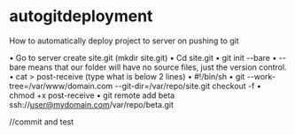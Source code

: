 # autogitdeployment
How to automatically deploy project to server on pushing to git


•	Go to server create site.git (mkdir site.git)
•	Cd site.git
•	git init --bare
•	--bare means that our folder will have no source files, just the version control.
•	cat > post-receive (type what is below 2 lines)
•	#!/bin/sh
•	git --work-tree=/var/www/domain.com --git-dir=/var/repo/site.git checkout -f
•	chmod +x post-receive
•	git remote add beta ssh://user@mydomain.com/var/repo/beta.git

//commit and test

